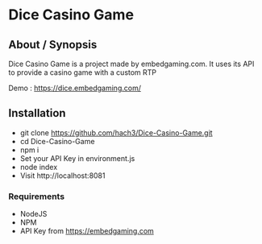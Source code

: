 # Dice Casino Game

## About / Synopsis

Dice Casino Game is a project made by embedgaming.com. It uses its API to provide a casino game with a custom RTP

Demo : https://dice.embedgaming.com/

## Installation

* git clone https://github.com/hach3/Dice-Casino-Game.git
* cd Dice-Casino-Game
* npm i
* Set your API Key in environment.js
* node index
* Visit http://localhost:8081

### Requirements

 * NodeJS
 * NPM
 * API Key from https://embedgaming.com
